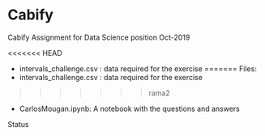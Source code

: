 # Cabify
Cabify Assignment for Data Science position Oct-2019

<<<<<<< HEAD

 - intervals_challenge.csv : data required for the exercise
=======
Files:
- intervals_challenge.csv : data required for the exercise
>>>>>>> rama2

 - CarlosMougan.ipynb: A notebook with the questions and answers

Status
